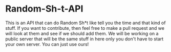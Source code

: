 # Random-Sh-t-API
This is an API that can do Random Sh*t like tell you the time and that kind of stuff. If you want to contribute, then feel free to make a pull request and we will look at them and see if we should add them. We will be working on a public server that will be the same stuff in here only you don't have to start your own server. You can just use ours!

